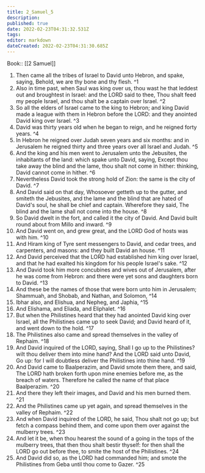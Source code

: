 ```yaml
---
title: 2_Samuel_5
description: 
published: true
date: 2022-02-23T04:31:32.531Z
tags: 
editor: markdown
dateCreated: 2022-02-23T04:31:30.685Z
---
```


 Book:: [[2 Samuel]]
 1. Then came all the tribes of Israel to David unto Hebron, and spake, saying, Behold, we are thy bone and thy flesh. ^1
 2. Also in time past, when Saul was king over us, thou wast he that leddest out and broughtest in Israel: and the LORD said to thee, Thou shalt feed my people Israel, and thou shalt be a captain over Israel. ^2
 3. So all the elders of Israel came to the king to Hebron; and king David made a league with them in Hebron before the LORD: and they anointed David king over Israel. ^3
 4. David was thirty years old when he began to reign, and he reigned forty years. ^4
 5. In Hebron he reigned over Judah seven years and six months: and in Jerusalem he reigned thirty and three years over all Israel and Judah. ^5
 6. And the king and his men went to Jerusalem unto the Jebusites, the inhabitants of the land: which spake unto David, saying, Except thou take away the blind and the lame, thou shalt not come in hither: thinking, David cannot come in hither. ^6
 7. Nevertheless David took the strong hold of Zion: the same is the city of David. ^7
 8. And David said on that day, Whosoever getteth up to the gutter, and smiteth the Jebusites, and the lame and the blind that are hated of David's soul, he shall be chief and captain. Wherefore they said, The blind and the lame shall not come into the house. ^8
 9. So David dwelt in the fort, and called it the city of David. And David built round about from Millo and inward. ^9
 10. And David went on, and grew great, and the LORD God of hosts was with him. ^10
 11. And Hiram king of Tyre sent messengers to David, and cedar trees, and carpenters, and masons: and they built David an house. ^11
 12. And David perceived that the LORD had established him king over Israel, and that he had exalted his kingdom for his people Israel's sake. ^12
 13. And David took him more concubines and wives out of Jerusalem, after he was come from Hebron: and there were yet sons and daughters born to David. ^13
 14. And these be the names of those that were born unto him in Jerusalem; Shammuah, and Shobab, and Nathan, and Solomon, ^14
 15. Ibhar also, and Elishua, and Nepheg, and Japhia, ^15
 16. And Elishama, and Eliada, and Eliphalet. ^16
 17. But when the Philistines heard that they had anointed David king over Israel, all the Philistines came up to seek David; and David heard of it, and went down to the hold. ^17
 18. The Philistines also came and spread themselves in the valley of Rephaim. ^18
 19. And David inquired of the LORD, saying, Shall I go up to the Philistines? wilt thou deliver them into mine hand? And the LORD said unto David, Go up: for I will doubtless deliver the Philistines into thine hand. ^19
 20. And David came to Baalperazim, and David smote them there, and said, The LORD hath broken forth upon mine enemies before me, as the breach of waters. Therefore he called the name of that place Baalperazim. ^20
 21. And there they left their images, and David and his men burned them. ^21
 22. And the Philistines came up yet again, and spread themselves in the valley of Rephaim. ^22
 23. And when David inquired of the LORD, he said, Thou shalt not go up; but fetch a compass behind them, and come upon them over against the mulberry trees. ^23
 24. And let it be, when thou hearest the sound of a going in the tops of the mulberry trees, that then thou shalt bestir thyself: for then shall the LORD go out before thee, to smite the host of the Philistines. ^24
 25. And David did so, as the LORD had commanded him; and smote the Philistines from Geba until thou come to Gazer. ^25
